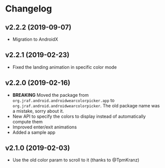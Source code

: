 # Changelog

## v2.2.2 (2019-09-07)
- Migration to AndroidX

## v2.2.1 (2019-02-23)
- Fixed the landing animation in specific color mode

## v2.2.0 (2019-02-16)
- **BREAKING** Moved the package from `org.jraf.android.androidwearcolorpicker.app` to `org.jraf.android.androidwearcolorpicker`.
The old package name was a mistake, sorry about it. 
- New API to specify the colors to display instead of automatically compute them
- Improved enter/exit animations
- Added a sample app

## v2.1.0 (2019-02-03)
- Use the old color param to scroll to it (thanks to @TpmKranz)
